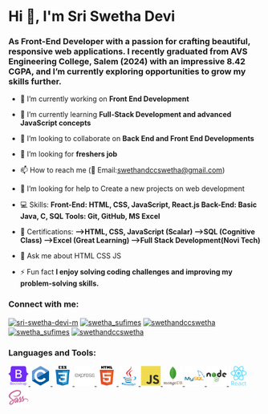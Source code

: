

<h1>Hi 👋, I'm Sri Swetha Devi</h1>
<h3>As Front-End Developer with a passion for crafting beautiful, responsive web applications. I recently graduated from AVS Engineering College, Salem (2024) with an impressive 8.42 CGPA, and I’m currently exploring opportunities to grow my skills further.</h3>

- 🔭 I’m currently working on **Front End Development**

- 🌱 I’m currently learning **Full-Stack Development and advanced JavaScript concepts**

- 👯 I’m looking to collaborate on **Back End and Front End Developments**

- 🤝 I’m looking for **freshers job**

- 📫 How to reach me (💌 Email:swethandccswetha@gmail.com)

- 🤔 I’m looking for help to Create a new projects on web development

- 💻 Skills:  **Front-End: HTML, CSS, JavaScript, React.js   Back-End: Basic Java, C, SQL   Tools: Git, GitHub, MS Excel**

- 📜 Certifications: **-->HTML, CSS, JavaScript (Scalar) -->SQL (Cognitive Class) -->Excel (Great Learning) -->Full Stack Development(Novi Tech)**

- 💬 Ask me about HTML CSS JS

- ⚡ Fun fact **I enjoy solving coding challenges and improving my problem-solving skills.**

<h3 align="left">Connect with me:</h3>
<p align="left">
<a href="https://linkedin.com/in/sri-swetha-devi-m" target="blank"><img align="center" src="https://raw.githubusercontent.com/rahuldkjain/github-profile-readme-generator/master/src/images/icons/Social/linked-in-alt.svg" alt="sri-swetha-devi-m" height="30" width="40" /></a>
<a href="https://instagram.com/swetha_sufimes" target="blank"><img align="center" src="https://raw.githubusercontent.com/rahuldkjain/github-profile-readme-generator/master/src/images/icons/Social/instagram.svg" alt="swetha_sufimes" height="30" width="40" /></a>
<a href="https://www.hackerrank.com/swethandccswetha" target="blank"><img align="center" src="https://raw.githubusercontent.com/rahuldkjain/github-profile-readme-generator/master/src/images/icons/Social/hackerrank.svg" alt="swethandccswetha" height="30" width="40" /></a>
<a href="https://www.leetcode.com/swetha_sufimes" target="blank"><img align="center" src="https://raw.githubusercontent.com/rahuldkjain/github-profile-readme-generator/master/src/images/icons/Social/leet-code.svg" alt="swetha_sufimes" height="30" width="40" /></a>
<a href="https://auth.geeksforgeeks.org/user/swethandccswetha" target="blank"><img align="center" src="https://raw.githubusercontent.com/rahuldkjain/github-profile-readme-generator/master/src/images/icons/Social/geeks-for-geeks.svg" alt="swethandccswetha" height="30" width="40" /></a>
</p>

<h3 align="left">Languages and Tools:</h3>
<p align="left"> <a href="https://getbootstrap.com" target="_blank" rel="noreferrer"> <img src="https://raw.githubusercontent.com/devicons/devicon/master/icons/bootstrap/bootstrap-plain-wordmark.svg" alt="bootstrap" width="40" height="40"/> </a> <a href="https://www.cprogramming.com/" target="_blank" rel="noreferrer"> <img src="https://raw.githubusercontent.com/devicons/devicon/master/icons/c/c-original.svg" alt="c" width="40" height="40"/> </a> <a href="https://www.w3schools.com/css/" target="_blank" rel="noreferrer"> <img src="https://raw.githubusercontent.com/devicons/devicon/master/icons/css3/css3-original-wordmark.svg" alt="css3" width="40" height="40"/> </a> <a href="https://expressjs.com" target="_blank" rel="noreferrer"> <img src="https://raw.githubusercontent.com/devicons/devicon/master/icons/express/express-original-wordmark.svg" alt="express" width="40" height="40"/> </a> <a href="https://www.w3.org/html/" target="_blank" rel="noreferrer"> <img src="https://raw.githubusercontent.com/devicons/devicon/master/icons/html5/html5-original-wordmark.svg" alt="html5" width="40" height="40"/> </a> <a href="https://www.java.com" target="_blank" rel="noreferrer"> <img src="https://raw.githubusercontent.com/devicons/devicon/master/icons/java/java-original.svg" alt="java" width="40" height="40"/> </a> <a href="https://developer.mozilla.org/en-US/docs/Web/JavaScript" target="_blank" rel="noreferrer"> <img src="https://raw.githubusercontent.com/devicons/devicon/master/icons/javascript/javascript-original.svg" alt="javascript" width="40" height="40"/> </a> <a href="https://www.mongodb.com/" target="_blank" rel="noreferrer"> <img src="https://raw.githubusercontent.com/devicons/devicon/master/icons/mongodb/mongodb-original-wordmark.svg" alt="mongodb" width="40" height="40"/> </a> <a href="https://www.mysql.com/" target="_blank" rel="noreferrer"> <img src="https://raw.githubusercontent.com/devicons/devicon/master/icons/mysql/mysql-original-wordmark.svg" alt="mysql" width="40" height="40"/> </a> <a href="https://nodejs.org" target="_blank" rel="noreferrer"> <img src="https://raw.githubusercontent.com/devicons/devicon/master/icons/nodejs/nodejs-original-wordmark.svg" alt="nodejs" width="40" height="40"/> </a> <a href="https://reactjs.org/" target="_blank" rel="noreferrer"> <img src="https://raw.githubusercontent.com/devicons/devicon/master/icons/react/react-original-wordmark.svg" alt="react" width="40" height="40"/> </a> <a href="https://sass-lang.com" target="_blank" rel="noreferrer"> <img src="https://raw.githubusercontent.com/devicons/devicon/master/icons/sass/sass-original.svg" alt="sass" width="40" height="40"/> </a> </p>

